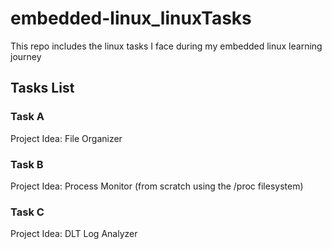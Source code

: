 # embedded-linux_linuxTasks

This repo includes the linux tasks I face during my embedded linux learning journey

## Tasks List

### Task A

Project Idea: File Organizer

### Task B

Project Idea: Process Monitor (from scratch using the /proc filesystem)

### Task C

Project Idea: DLT Log Analyzer
